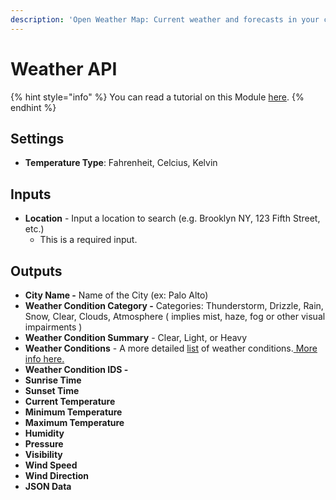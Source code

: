 ```yaml
---
description: 'Open Weather Map: Current weather and forecasts in your city.'
---
```


# Weather API

{% hint style="info" %}
You can read a tutorial on this Module [here](../../introduction/modules.md).
{% endhint %}

## Settings

* **Temperature Type**: Fahrenheit, Celcius, Kelvin

## Inputs

* **Location** - Input a location to search \(e.g. Brooklyn NY, 123 Fifth Street, etc.\) 
  * This is a required input.

## Outputs

* **City Name -** Name of the City \(ex: Palo Alto\)
* **Weather Condition Category -** Categories: Thunderstorm, Drizzle, Rain, Snow, Clear, Clouds, Atmosphere \( implies mist, haze, fog or other visual impairments \)
* **Weather Condition Summary** - Clear, Light, or Heavy
* **Weather Conditions** - A more detailed [list](../../introduction/variables.md#lists) of weather conditions.[ More info here.](https://openweathermap.org/weather-conditions)
* **Weather Condition IDS -** 
* **Sunrise Time**
* **Sunset Time**
* **Current Temperature**
* **Minimum Temperature**
* **Maximum Temperature**
* **Humidity**
* **Pressure**
* **Visibility**
* **Wind Speed**
* **Wind Direction**
* **JSON Data**

